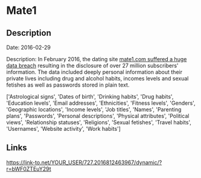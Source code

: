 # Mate1

## Description

Date: 2016-02-29

Description:
In February 2016, the dating site <a href="http://motherboard.vice.com/read/hacker-claims-to-have-sold-27m-dating-site-passwords-mate1-com-hell-forum" target="_blank" rel="noopener">mate1.com suffered a huge data breach</a> resulting in the disclosure of over 27 million subscribers' information. The data included deeply personal information about their private lives including drug and alcohol habits, incomes levels and sexual fetishes as well as passwords stored in plain text.


['Astrological signs', 'Dates of birth', 'Drinking habits', 'Drug habits', 'Education levels', 'Email addresses', 'Ethnicities', 'Fitness levels', 'Genders', 'Geographic locations', 'Income levels', 'Job titles', 'Names', 'Parenting plans', 'Passwords', 'Personal descriptions', 'Physical attributes', 'Political views', 'Relationship statuses', 'Religions', 'Sexual fetishes', 'Travel habits', 'Usernames', 'Website activity', 'Work habits']

## Links

https://link-to.net/YOUR_USER/727.2016812463967/dynamic/?r=bWF0ZTEuY29t